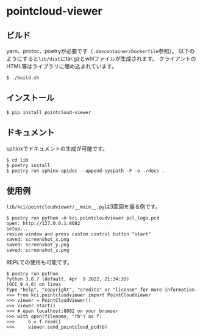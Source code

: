 # pointcloud-viewer

## ビルド

yarn、protoc、poetryが必要です（`.devcontainer/Dockerfile`参照）。
以下のようにすると`lib/dist`にtar.gzとwhlファイルが生成されます。
クライアントのHTML等はライブラリに埋め込まれています。

```console
$ ./build.sh
```

## インストール

```console
$ pip install pointcloud-viewer
```

## ドキュメント

sphinxでドキュメントの生成が可能です。

```console
$ cd lib
$ poetry install
$ poetry run sphinx-apidoc --append-syspath -F -o ./docs .
```

## 使用例

`lib/kci/pointcloudviewer/__main__.py`は3面図を撮る例です。

```console
$ poetry run python -m kci.pointcloudviewer pcl_logo.pcd
open: http://127.0.0.1:8082
setup...
resize window and press custom control button "start"
saved: screenshot_x.png
saved: screenshot_y.png
saved: screenshot_z.png
```

REPLでの使用も可能です。

```console
$ poetry run python
Python 3.8.7 (default, Apr  9 2022, 21:34:33)
[GCC 9.4.0] on linux
Type "help", "copyright", "credits" or "license" for more information.
>>> from kci.pointcloudviewer import PointCloudViewer
>>> viewer = PointCloudViewer()
>>> viewer.start()
>>> # open localhost:8082 on your browser
>>> with open(filename, "rb") as f:
>>>     b = f.read()
>>>     viewer.send_pointcloud_pcd(b)
```
